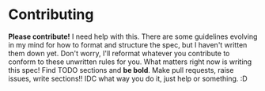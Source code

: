 # Contributing

**Please contribute!** I need help with this. There are some guidelines evolving in my mind for how to format and structure the spec, but I haven't written them down yet. Don't worry, I'll reformat whatever you contribute to conform to these unwritten rules for you. What matters right now is writing this spec! Find TODO sections and **be bold**. Make pull requests, raise issues, write sections!! IDC what way you do it, just help or something. :D
